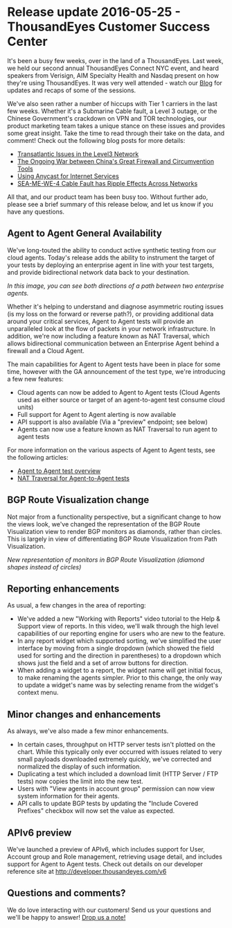 # Release update 2016-05-25 - ThousandEyes Customer Success Center

It's been a busy few weeks, over in the land of a ThousandEyes. Last week, we held our second annual ThousandEyes Connect NYC event, and heard speakers from Verisign, AIM Specialty Health and Nasdaq present on how they're using ThousandEyes. It was very well attended - watch our [Blog](https://blog.thousandeyes.com/) for updates and recaps of some of the sessions.

We've also seen rather a number of hiccups with Tier 1 carriers in the last few weeks. Whether it's a Submarine Cable fault, a Level 3 outage, or the Chinese Government's crackdown on VPN and TOR technologies, our product marketing team takes a unique stance on these issues and provides some great insight. Take the time to read through their take on the data, and comment! Check out the following blog posts for more details:

* [Transatlantic Issues in the Level3 Network](https://blog.thousandeyes.com/trans-atlantic-issues-level-3-network/)
* [The Ongoing War between China's Great Firewall and Circumvention Tools](https://blog.thousandeyes.com/the-war-between-chinas-great-firewall-and-circumvention-tools/)
* [Using Anycast for Internet Services](https://blog.thousandeyes.com/using-anycast-for-internet-services/)
* [SEA-ME-WE-4 Cable Fault has Ripple Effects Across Networks](https://blog.thousandeyes.com/smw-4-cable-fault-ripple-effects-across-networks/)

All that, and our product team has been busy too. Without further ado, please see a brief summary of this release below, and let us know if you have any questions.

## Agent to Agent General Availability

We've long-touted the ability to conduct active synthetic testing from our cloud agents. Today's release adds the ability to instrument the target of your tests by deploying an enterprise agent in line with your test targets, and provide bidirectional network data back to your destination.

  
_In this image, you can see both directions of a path between two enterprise agents._

Whether it's helping to understand and diagnose asymmetric routing issues \(is my loss on the forward or reverse path?\), or providing additional data around your critical services, Agent to Agent tests will provide an unparalleled look at the flow of packets in your network infrastructure.  In addition, we're now including a feature known as NAT Traversal, which allows bidirectional communication between an Enterprise Agent behind a firewall and a Cloud Agent.

The main capabilities for Agent to Agent tests have been in place for some time, however with the GA announcement of the test type, we're introducing a few new features:

* Cloud agents can now be added to Agent to Agent tests \(Cloud Agents used as either source or target of an agent-to-agent test consume cloud units\)
* Full support for Agent to Agent alerting is now available
* API support is also available \(Via a "preview" endpoint; see below\)
* Agents can now use a feature known as NAT Traversal to run agent to agent tests

For more information on the various aspects of Agent to Agent tests, see the following articles:

* [Agent to Agent test overview](https://success.thousandeyes.com/ViewArticle?articleIdParam=kA0E0000000CmmwKAC)
* [NAT Traversal for Agent-to-Agent tests](https://success.thousandeyes.com/ViewArticle?articleIdParam=kA0E0000000CmnWKAS)

## BGP Route Visualization change

Not major from a functionality perspective, but a significant change to how the views look, we've changed the representation of the BGP Route Visualization view to render BGP monitors as diamonds, rather than circles. This is largely in view of differentiating BGP Route Visualization from Path Visualization.

  
_New representation of monitors in BGP Route Visualization \(diamond shapes instead of circles\)_

## Reporting enhancements

As usual, a few changes in the area of reporting:

* We've added a new "Working with Reports" video tutorial to the Help & Support view of reports. In this video, we'll walk through the high level capabilities of our reporting engine for users who are new to the feature.
* In any report widget which supported sorting, we've simplified the user interface by moving from a single dropdown \(which showed the field used for sorting and the direction in parentheses\) to a dropdown which shows just the field and a set of arrow buttons for direction.
* When adding a widget to a report, the widget name will get initial focus, to make renaming the agents simpler. Prior to this change, the only way to update a widget's name was by selecting rename from the widget's context menu.

##  Minor changes and enhancements

As always, we've also made a few minor enhancements.

* In certain cases, throughput on HTTP server tests isn't plotted on the chart. While this typically only ever occurred with issues related to very small payloads downloaded extremely quickly, we've corrected and normalized the display of such information.
* Duplicating a test which included a download limit \(HTTP Server / FTP tests\) now copies the limit into the new test.
* Users with "View agents in account group" permission can now view system information for their agents.
* API calls to update BGP tests by updating the "Include Covered Prefixes" checkbox will now set the value as expected.

##  APIv6 preview

We've launched a preview of APIv6, which includes support for User, Account group and Role management, retrieving usage detail, and includes support for Agent to Agent tests. Check out details on our developer reference site at http://developer.thousandeyes.com/v6

## Questions and comments?

We do love interacting with our customers! Send us your questions and we'll be happy to answer! [Drop us a note!](mailto:support@thousandeyes.com?subject=2016-05-25+release+update)

